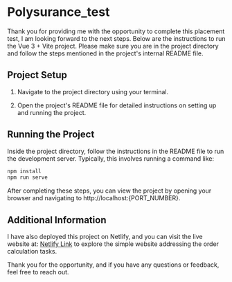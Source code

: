 # Polysurance_test

Thank you for providing me with the opportunity to complete this placement test, I am looking forward to the next steps. Below are the instructions to run the Vue 3 + Vite project. Please make sure you are in the project directory and follow the steps mentioned in the project's internal README file.

## Project Setup
1. Navigate to the project directory using your terminal.

2. Open the project's README file for detailed instructions on setting up and running the project.

## Running the Project
Inside the project directory, follow the instructions in the README file to run the development server. Typically, this involves running a command like:
   ```bash
   npm install
   npm run serve
   ```

After completing these steps, you can view the project by opening your browser and navigating to http://localhost:{PORT_NUMBER}.

## Additional Information
I have also deployed this project on Netlify, and you can visit the live website at: [Netlify Link](https://polysurancetest.netlify.app) to explore the simple website addressing the order calculation tasks.

Thank you for the opportunity, and if you have any questions or feedback, feel free to reach out.